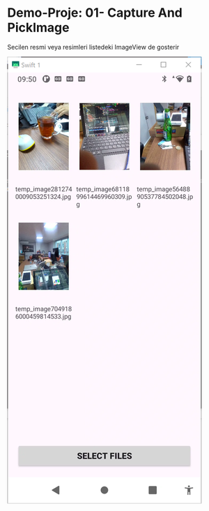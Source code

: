 # Demo-Proje:  01- Capture And PickImage

Secilen resmi veya resimleri listedeki ImageView de gosterir

![Alt text](https://github.com/kaplanerkan/Demo-Projeler/blob/main/01-%20CaptureAndPickImageAndroid/scrcpy_UJWVOjLnwa.png?raw=true "Title")
